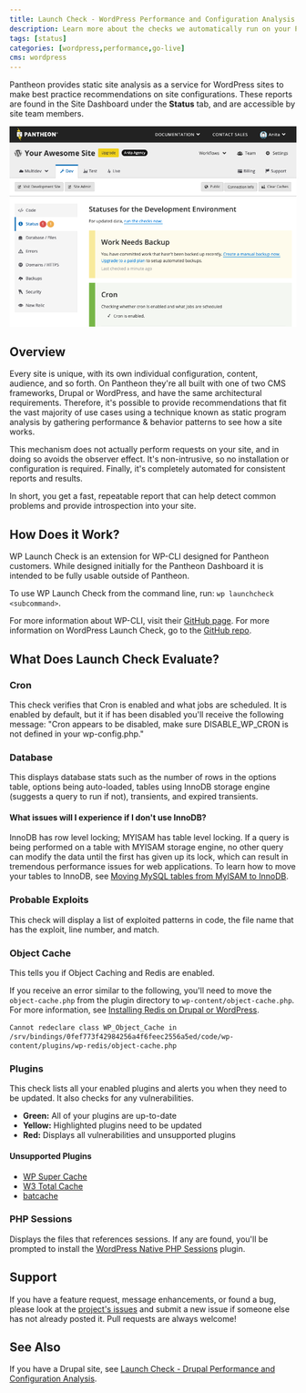 ```yaml
---
title: Launch Check - WordPress Performance and Configuration Analysis
description: Learn more about the checks we automatically run on your Pantheon WordPress site.
tags: [status]
categories: [wordpress,performance,go-live]
cms: wordpress
---
```

Pantheon provides static site analysis as a service for WordPress sites to make best practice recommendations on site configurations. These reports are found in the Site Dashboard under the **Status** tab, and are accessible by site team members.

![status tab on live environment](../images/dashboard/status-tab.png)

## Overview

Every site is unique, with its own individual configuration, content, audience, and so forth. On Pantheon they're all built with one of two CMS frameworks, Drupal or WordPress, and have the same architectural requirements. Therefore, it's possible to provide recommendations that fit the vast majority of use cases using a technique known as static program analysis by gathering performance & behavior patterns to see how a site works.

This mechanism does not actually perform requests on your site, and in doing so avoids the observer effect. It's non-intrusive, so no installation or configuration is required. Finally, it's completely automated for consistent reports and results.

In short, you get a fast, repeatable report that can help detect common problems and provide introspection into your site.

## How Does it Work?
WP Launch Check is an extension for WP-CLI designed for Pantheon customers. While designed initially for the Pantheon Dashboard it is intended to be fully usable outside of Pantheon.

To use WP Launch Check from the command line, run: `wp launchcheck <subcommand>`.

For more information about WP-CLI, visit their [GitHub page](https://github.com/wp-cli/wp-cli). For more information on WordPress Launch Check, go to the [GitHub repo](https://github.com/pantheon-systems/wp_launch_check/).


## What Does Launch Check Evaluate?

### Cron

This check verifies that Cron is enabled and what jobs are scheduled. It is enabled by default, but it if has been disabled you'll receive the following message: "Cron appears to be disabled, make sure DISABLE_WP_CRON is not defined in your wp-config.php."

### Database

This displays database stats such as the number of rows in the options table, options being auto-loaded, tables using InnoDB storage engine (suggests a query to run if not), transients, and expired transients.

#### What issues will I experience if I don't use InnoDB?
InnoDB has row level locking; MYISAM has table level locking. If a query is being performed on a table with MYISAM storage engine, no other query can modify the data until the first has given up its lock, which can result in tremendous performance issues for web applications.
To learn how to move your tables to InnoDB, see  [Moving MySQL tables from MyISAM to InnoDB](/myisam-to-innodb).

### Probable Exploits
This check will display a list of exploited patterns in code, the file name that has the exploit, line number, and match.

### Object Cache
This tells you if Object Caching and Redis are enabled.

If you receive an error similar to the following, you'll need to move the `object-cache.php` from the plugin directory to `wp-content/object-cache.php`. For more information, see [Installing Redis on Drupal or WordPress](/redis).

```
Cannot redeclare class WP_Object_Cache in
/srv/bindings/0fef773f42984256a4f6feec2556a5ed/code/wp-content/plugins/wp-redis/object-cache.php
```
### Plugins
This check lists all your enabled plugins and alerts you when they need to be updated. It also checks for any vulnerabilities.

- **Green:** All of your plugins are up-to-date
- **Yellow:** Highlighted plugins need to be updated
- **Red:** Displays all vulnerabilities and unsupported plugins

#### Unsupported Plugins
- [WP Super Cache](https://wordpress.org/plugins/wp-super-cache/)
- [W3 Total Cache](https://wordpress.org/plugins/w3-total-cache/)
- [batcache](https://wordpress.org/plugins/batcache/)

### PHP Sessions
Displays the files that references sessions. If any are found, you'll be prompted to install the [WordPress Native PHP Sessions](https://wordpress.org/plugins/wp-native-php-sessions) plugin.

## Support
If you have a feature request, message enhancements, or found a bug, please look at the [project's issues](https://github.com/pantheon-systems/wp_launch_check/issues) and submit a new issue if someone else has not already posted it. Pull requests are always welcome!

## See Also
If you have a Drupal site, see [Launch Check - Drupal Performance and Configuration Analysis](/drupal-launch-check).
